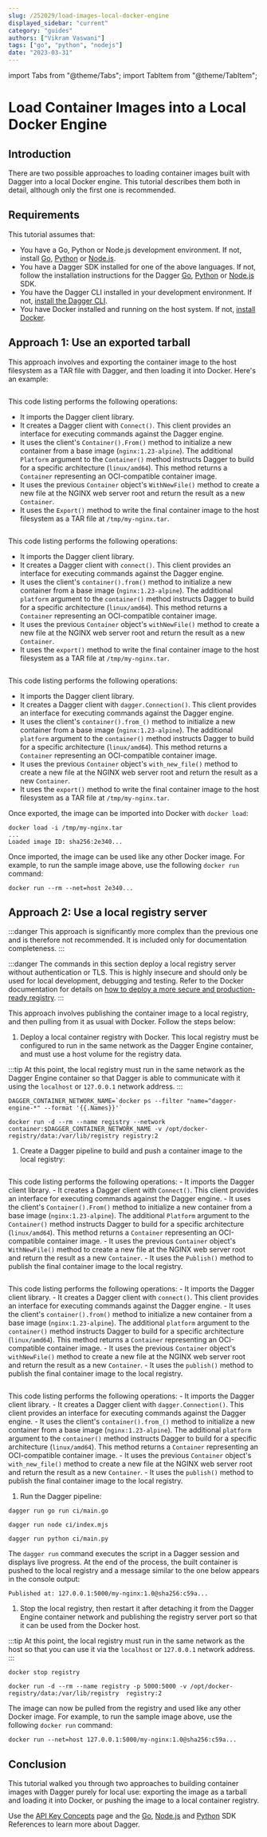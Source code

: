 ```yaml
---
slug: /252029/load-images-local-docker-engine
displayed_sidebar: "current"
category: "guides"
authors: ["Vikram Vaswani"]
tags: ["go", "python", "nodejs"]
date: "2023-03-31"
---
```


import Tabs from "@theme/Tabs";
import TabItem from "@theme/TabItem";

# Load Container Images into a Local Docker Engine

## Introduction

There are two possible approaches to loading container images built with Dagger into a local Docker engine. This tutorial describes them both in detail, although only the first one is recommended.

## Requirements

This tutorial assumes that:

- You have a Go, Python or Node.js development environment. If not, install [Go](https://go.dev/doc/install), [Python](https://www.python.org/downloads/) or [Node.js](https://nodejs.org/en/download/).
- You have a Dagger SDK installed for one of the above languages. If not, follow the installation instructions for the Dagger [Go](../sdk/go/371491-install.md), [Python](../sdk/python/866944-install.md) or [Node.js](../sdk/nodejs/835948-install.md) SDK.
- You have the Dagger CLI installed in your development environment. If not, [install the Dagger CLI](../cli/465058-install.md).
- You have Docker installed and running on the host system. If not, [install Docker](https://docs.docker.com/engine/install/).

## Approach 1: Use an exported tarball

This approach involves and exporting the container image to the host filesystem as a TAR file with Dagger, and then loading it into Docker. Here's an example:

<Tabs groupId="language">
<TabItem value="Go">

```go file=./snippets/load-images-local-docker-engine/export/main.go
```

This code listing performs the following operations:

- It imports the Dagger client library.
- It creates a Dagger client with `Connect()`. This client provides an interface for executing commands against the Dagger engine.
- It uses the client's `Container().From()` method to initialize a new container from a base image (`nginx:1.23-alpine`). The additional `Platform` argument to the `Container()` method instructs Dagger to build for a specific architecture (`linux/amd64`). This method returns a `Container` representing an OCI-compatible container image.
- It uses the previous `Container` object's `WithNewFile()` method to create a new file at the NGINX web server root and return the result as a new `Container`.
- It uses the `Export()` method to write the final container image to the host filesystem as a TAR file at `/tmp/my-nginx.tar`.

</TabItem>
<TabItem value="Node.js">

```javascript file=./snippets/load-images-local-docker-engine/export/index.mjs
```

This code listing performs the following operations:

- It imports the Dagger client library.
- It creates a Dagger client with `connect()`. This client provides an interface for executing commands against the Dagger engine.
- It uses the client's `container().from()` method to initialize a new container from a base image (`nginx:1.23-alpine`). The additional `platform` argument to the `container()` method instructs Dagger to build for a specific architecture (`linux/amd64`). This method returns a `Container` representing an OCI-compatible container image.
- It uses the previous `Container` object's `withNewFile()` method to create a new file at the NGINX web server root and return the result as a new `Container`.
- It uses the `export()` method to write the final container image to the host filesystem as a TAR file at `/tmp/my-nginx.tar`.

</TabItem>
<TabItem value="Python">

```python file=./snippets/load-images-local-docker-engine/export/main.py
```

This code listing performs the following operations:

- It imports the Dagger client library.
- It creates a Dagger client with `dagger.Connection()`. This client provides an interface for executing commands against the Dagger engine.
- It uses the client's `container().from_()` method to initialize a new container from a base image (`nginx:1.23-alpine`). The additional `platform` argument to the `container()` method instructs Dagger to build for a specific architecture (`linux/amd64`). This method returns a `Container` representing an OCI-compatible container image.
- It uses the previous `Container` object's `with_new_file()` method to create a new file at the NGINX web server root and return the result as a new `Container`.
- It uses the `export()` method to write the final container image to the host filesystem as a TAR file at `/tmp/my-nginx.tar`.

</TabItem>
</Tabs>

Once exported, the image can be imported into Docker with `docker load`:

```shell
docker load -i /tmp/my-nginx.tar
...
Loaded image ID: sha256:2e340...
```

Once imported, the image can be used like any other Docker image. For example, to run the sample image above, use the following `docker run` command:

```shell
docker run --rm --net=host 2e340...
```

## Approach 2: Use a local registry server

:::danger
This approach is significantly more complex than the previous one and is therefore not recommended. It is included only for documentation completeness.
:::

:::danger
The commands in this section deploy a local registry server without authentication or TLS. This is highly insecure and should only be used for local development, debugging and testing. Refer to the Docker documentation for details on [how to deploy a more secure and production-ready registry](https://docs.docker.com/registry/deploying/).
:::

This approach involves publishing the container image to a local registry, and then pulling from it as usual with Docker. Follow the steps below:

1. Deploy a local container registry with Docker. This local registry must be configured to run in the same network as the Dagger Engine container, and must use a host volume for the registry data.

  :::tip
  At this point, the local registry must run in the same network as the Dagger Engine container so that Dagger is able to communicate with it using the `localhost` or `127.0.0.1` network address.
  :::

  ```shell
  DAGGER_CONTAINER_NETWORK_NAME=`docker ps --filter "name=^dagger-engine-*" --format '{{.Names}}'`

  docker run -d --rm --name registry --network container:$DAGGER_CONTAINER_NETWORK_NAME -v /opt/docker-registry/data:/var/lib/registry registry:2
  ```

1. Create a Dagger pipeline to build and push a container image to the local registry:

  <Tabs groupId="language">
  <TabItem value="Go">

  ```go file=./snippets/load-images-local-docker-engine/push/main.go
  ```

  This code listing performs the following operations:
    - It imports the Dagger client library.
    - It creates a Dagger client with `Connect()`. This client provides an interface for executing commands against the Dagger engine.
    - It uses the client's `Container().From()` method to initialize a new container from a base image (`nginx:1.23-alpine`). The additional `Platform` argument to the `Container()` method instructs Dagger to build for a specific architecture (`linux/amd64`). This method returns a `Container` representing an OCI-compatible container image.
    - It uses the previous `Container` object's `WithNewFile()` method to create a new file at the NGINX web server root and return the result as a new `Container`.
    - It uses the `Publish()` method to publish the final container image to the local registry.

  </TabItem>
  <TabItem value="Node.js">

  ```javascript file=./snippets/load-images-local-docker-engine/push/index.mjs
  ```

  This code listing performs the following operations:
    - It imports the Dagger client library.
    - It creates a Dagger client with `connect()`. This client provides an interface for executing commands against the Dagger engine.
    - It uses the client's `container().from()` method to initialize a new container from a base image (`nginx:1.23-alpine`). The additional `platform` argument to the `container()` method instructs Dagger to build for a specific architecture (`linux/amd64`). This method returns a `Container` representing an OCI-compatible container image.
    - It uses the previous `Container` object's `withNewFile()` method to create a new file at the NGINX web server root and return the result as a new `Container`.
    - It uses the `publish()` method to publish the final container image to the local registry.

  </TabItem>
  <TabItem value="Python">

  ```python file=./snippets/load-images-local-docker-engine/push/main.py
  ```

  This code listing performs the following operations:
    - It imports the Dagger client library.
    - It creates a Dagger client with `dagger.Connection()`. This client provides an interface for executing commands against the Dagger engine.
    - It uses the client's `container().from_()` method to initialize a new container from a base image (`nginx:1.23-alpine`). The additional `platform` argument to the `container()` method instructs Dagger to build for a specific architecture (`linux/amd64`). This method returns a `Container` representing an OCI-compatible container image.
    - It uses the previous `Container` object's `with_new_file()` method to create a new file at the NGINX web server root and return the result as a new `Container`.
    - It uses the `publish()` method to publish the final container image to the local registry.

  </TabItem>
  </Tabs>

1. Run the Dagger pipeline:

  <Tabs groupId="language">
  <TabItem value="Go">

  ```shell
  dagger run go run ci/main.go
  ```

  </TabItem>
  <TabItem value="Node.js">

  ```shell
  dagger run node ci/index.mjs
  ```

  </TabItem>
  <TabItem value="Python">

  ```shell
  dagger run python ci/main.py
  ```

  </TabItem>
  </Tabs>

  The `dagger run` command executes the script in a Dagger session and displays live progress. At the end of the process, the built container is pushed to the local registry and a message similar to the one below appears in the console output:

  ```shell
  Published at: 127.0.0.1:5000/my-nginx:1.0@sha256:c59a...
  ```

1. Stop the local registry, then restart it after detaching it from the Dagger Engine container network and publishing the registry server port so that it can be used from the Docker host.

  :::tip
  At this point, the local registry must run in the same network as the host so that you can use it via the `localhost` or `127.0.0.1` network address.
  :::

  ```shell
  docker stop registry

  docker run -d --rm --name registry -p 5000:5000 -v /opt/docker-registry/data:/var/lib/registry  registry:2
  ```

The image can now be pulled from the registry and used like any other Docker image. For example, to run the sample image above, use the following `docker run` command:

```shell
docker run --net=host 127.0.0.1:5000/my-nginx:1.0@sha256:c59a...
```

## Conclusion

This tutorial walked you through two approaches to building container images with Dagger purely for local use: exporting the image as a tarball and loading it into Docker, or pushing the image to a local container registry.

Use the [API Key Concepts](../api/975146-concepts.mdx) page and the [Go](https://pkg.go.dev/dagger.io/dagger), [Node.js](../sdk/nodejs/reference/modules.md) and [Python](https://dagger-io.readthedocs.org/) SDK References to learn more about Dagger.
